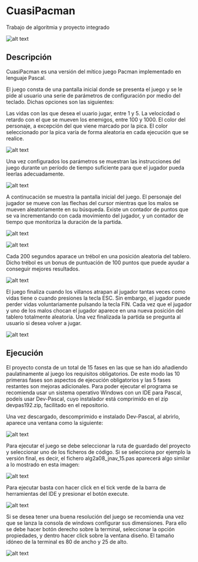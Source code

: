 # CuasiPacman
Trabajo de algoritmia y proyecto integrado

![alt text](https://i.ibb.co/GRffY3s/Pacman-Mod.png)

## Descripción
CuasiPacman es una versión del mítico juego Pacman implementado en lenguaje Pascal.

El juego consta de una pantalla inicial donde se presenta el juego y se le pide al usuario una serie de parámetros de configuración por medio del teclado. Dichas opciones son las siguientes:

Las vidas con las que desea el uuario jugar, entre 1 y 5.
La velocicdad o retardo con el que se mueven los enemigos, entre 100 y 1000.
El color del personaje, a excepción del que viene marcado por la pica. El color seleccionado por la pica varía de forma aleatoria en cada ejecución que se realice.

![alt text](https://i.ibb.co/hByP4DS/2.jpg)

Una vez configurados los parámetros se muestran las instrucciones del juego durante un período de tiempo suficiente para que el jugador pueda leerlas adecuadamente.

![alt text](https://i.ibb.co/HgNz6zX/5.jpg)

A continucación se muestra la pantalla inicial del juego. El personaje del jugador se mueve con las flechas del cursor mientras que los malos se mueven aleatoriamente en su búsqueda. Existe un contador de puntos que se va incrementando con cada movimiento del jugador, y un contador de tiempo que monitoriza la duración de la partida.

![alt text](https://i.ibb.co/Fgs83J3/6.jpg)

![alt text](https://i.ibb.co/CtHRW26/3.jpg)

Cada 200 segundos aparace un trébol en una posición aleatoria del tablero. Dicho trébol es un bonus de puntuación de 100 puntos que puede ayudar a conseguir mejores resultados.

![alt text](https://i.ibb.co/26MFPYV/7.jpg)

El juego finaliza cuando los villanos atrapan al jugador tantas veces como vidas tiene o cuando presiones la tecla ESC. Sin embargo, el jugador puede perder vidas voluntariamente pulsando la tecla FIN. Cada vez que el jugador y uno de los malos chocan el jugador aparece en una nueva posición del tablero totalmente aleatoria. Una vez finalizada la partida se pregunta al usuario si desea volver a jugar.

![alt text](https://i.ibb.co/JRVFvkP/4.jpg)

## Ejecución
El proyecto consta de un total de 15 fases en las que se han ido añadiendo paulatinamente al juego los requisitos obligatorios. De este modo las 10 primeras fases son aspectos de ejecución obligatorios y las 5 fases restantes son mejoras adicionales.
Para poder ejecutar el programa se recomienda usar un sistema operativo Windows con un IDE para Pascal, podeís usar Dev-Pascal, cuyo instalador está comprimido en el zip devpas192.zip, facilitado en el repositorio. 

Una vez descargado, descomprimido e instalado Dev-Pascal, al abrirlo, aparece una ventana como la siguiente:

![alt text](https://i.ibb.co/BVVhHhC/IDE-pascal.png)

Para ejecutar el juego se debe seleccionar la ruta de guardado del proyecto y seleccionar uno de los ficheros de código. Si se selecciona por ejemplo la versión final, es decir, el fichero alg2a08_jnav_15.pas aparecerá algo similar a lo mostrado en esta imagen:

![alt text](https://i.ibb.co/bLcQKk8/15.png)

Para ejecutar basta con hacer click en el tick verde de la barra de herramientas del IDE y presionar el botón execute. 

![alt text](https://i.ibb.co/TwF2PDH/execute.png)

Si se desea tener una buena resolución del juego se recomienda una vez que se lanza la consola de windows configurar sus dimensiones. Para ello se debe hacer botón derecho sobre la terminal, seleccionar la opción propiedades, y dentro hacer click sobre la ventana diseño. El tamaño idóneo de la terminal es 80 de ancho y 25 de alto. 

![alt text](https://i.ibb.co/XSDmXRX/options.png)



